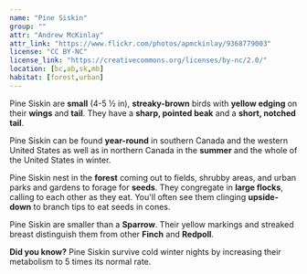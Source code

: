 ```yaml
---
name: "Pine Siskin"
group: ""
attr: "Andrew McKinlay"
attr_link: "https://www.flickr.com/photos/apmckinlay/9368779003"
license: "CC BY-NC"
license_link: "https://creativecommons.org/licenses/by-nc/2.0/"
location: [bc,ab,sk,mb]
habitat: [forest,urban]
---
```

Pine Siskin are **small** (4-5 ½ in), **streaky-brown** birds with **yellow edging** on their **wings** and **tail**. They have a **sharp, pointed beak** and a **short, notched tail**.

Pine Siskin can be found **year-round** in southern Canada and the western United States as well as in northern Canada in the **summer** and the whole of the United States in winter.

Pine Siskin nest in the **forest** coming out to fields, shrubby areas, and urban parks and gardens to forage for **seeds**. They congregate in **large flocks**, calling to each other as they eat. You'll often see them clinging **upside-down** to branch tips to eat seeds in cones.

Pine Siskin are smaller than a **Sparrow**. Their yellow markings and streaked breast distinguish them from other **Finch** and **Redpoll**.

**Did you know?** Pine Siskin survive cold winter nights by increasing their metabolism to 5 times its normal rate.
